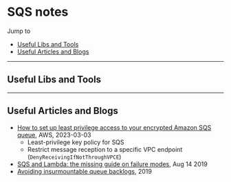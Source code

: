 # SQS notes

Jump to
- [Useful Libs and Tools](#useful-libs-and-tools)
- [Useful Articles and Blogs](#useful-articles-and-blogs)


---
## Useful Libs and Tools


---
## Useful Articles and Blogs

- [How to set up least privilege access to your encrypted Amazon SQS queue](https://aws.amazon.com/blogs/security/how-to-set-up-least-privilege-access-to-your-encrypted-amazon-sqs-queue/), AWS, 2023-03-03
    - Least-privilege key policy for SQS
    - Restrict message reception to a specific VPC endpoint (`DenyReceivingIfNotThroughVPCE`)
- [SQS and Lambda: the missing guide on failure modes](https://lumigo.io/blog/sqs-and-lambda-the-missing-guide-on-failure-modes/), Aug 14 2019
- [Avoiding insurmountable queue backlogs](https://d1.awsstatic.com/builderslibrary/pdfs/avoiding-insurmountable-queue-backlogs.pdf), 2019
